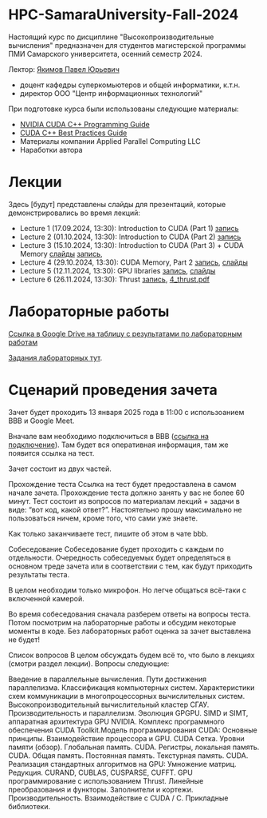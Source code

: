# HPC-SamaraUniversity-Fall-2024
Настоящий курс по дисциплине "Высокопроизводительные вычисления" предназначен для студентов магистерской программы ПМИ Самарского университета, осенний семестр 2024.

Лектор: [Якимов Павел Юрьевич](https://ssau.ru/staff/222993132-yakimov-pavel-yurevich) 
- доцент кафедры суперкомьютеров и общей информатики, к.т.н.
- директор ООО "Центр информационных технологий" 

При подготовке курса были использованы следующие материалы:
- [NVIDIA CUDA C++ Programming Guide](https://docs.nvidia.com/cuda/cuda-c-programming-guide/index.html)
- [CUDA C++ Best Practices Guide](https://docs.nvidia.com/cuda/cuda-c-best-practices-guide/index.html)
- Материалы компании Applied Parallel Computing LLC
- Наработки автора

# Лекции

Здесь [будут] представлены слайды для презентаций, которые демонстрировались во время лекций:
- Lecture 1 (17.09.2024, 13:30): Introduction to CUDA (Part 1) [запись](https://bbb.ssau.ru:8443/playback/presentation/2.3/5e87918ed2ea6a7000cee0106f2ee48053a3efcb-1726565207850)
- Lecture 2 (01.10.2024, 13:30): Introduction to CUDA (Part 2) [запись](https://bbb.ssau.ru:8443/playback/presentation/2.3/5e87918ed2ea6a7000cee0106f2ee48053a3efcb-1727774899290)
- Lecture 3 (15.10.2024, 13:30): Introduction to CUDA (Part 3) + CUDA Memory [слайды](https://github.com/user-attachments/files/17478713/1_en_Introduction.pdf)
[запись](https://bbb.ssau.ru:8443/playback/presentation/2.3/5e87918ed2ea6a7000cee0106f2ee48053a3efcb-1728984509922), 
- Lecture 4 (29.10.2024, 13:30): CUDA Memory, Part 2 [запись](https://bbb.ssau.ru:8443/playback/presentation/2.3/5e87918ed2ea6a7000cee0106f2ee48053a3efcb-1730193655398), [слайды](https://github.com/user-attachments/files/17713594/2_en_Memory.pdf)
- Lecture 5 (12.11.2024, 13:30): GPU libraries [запись](https://bbb.ssau.ru:8443/playback/presentation/2.3/5e87918ed2ea6a7000cee0106f2ee48053a3efcb-1731403673355), [слайды](https://github.com/user-attachments/files/17713602/3_libraries.pdf)
- Lecture 6 (26.11.2024, 13:30): Thrust [запись](https://bbb.ssau.ru:8443/playback/presentation/2.3/5e87918ed2ea6a7000cee0106f2ee48053a3efcb-1732613243856), [4_thrust.pdf](https://github.com/user-attachments/files/18388915/4_thrust.pdf)

# Лабораторные работы

[Ссылка в Google Drive на таблицу с результатами по лабораторным работам](https://docs.google.com/spreadsheets/d/1UPK6LZmWMhn86b5N76UAM5FdmBgmhh05rP_DREzAkVc/edit?usp=sharing)

[Задания лабораторных тут](https://drive.google.com/drive/folders/1u9rVHsSkzNE3DWfA2_4V9ayKGxMCMai-?usp=sharing).

# Сценарий проведения зачета
Зачет будет проходить 13 января 2025 года в 11:00 с использоанием BBB и Google Meet.

Вначале вам необходимо подключиться в BBB ([ссылка на подключение](https://bbb.ssau.ru/b/96r-mf3-or7-9x7)). Там будет вся оперативная информация, там же появится ссылка на тест.

Зачет состоит из двух частей.

Прохождение теста
Ссылка на тест будет предоставлена в самом начале зачета. Прохождение теста должно занять у вас не более 60 минут. Тест состоит из вопросов по материалам лекций + задачи в виде: “вот код, какой ответ?”. Настоятельно прошу максимально не пользоваться ничем, кроме того, что сами уже знаете.

Как только заканчиваете тест, пишите об этом в чате bbb.

Собеседование
Собеседование будет проходить с каждым по отдельности. Очередность собеседуемых будет определяться в основном треде зачета или в соответствии с тем, как будут приходить результаты теста.

В целом необходим только микрофон. Но легче общаться всё-таки с включенной камерой.

Во время собеседования сначала разберем ответы на вопросы теста. Потом посмотрим на лабораторные работы и обсудим некоторые моменты в коде. Без лабораторных работ оценка за зачет выставлена не будет!

Список вопросов
В целом обсуждать будем всё то, что было в лекциях (смотри раздел лекции). Вопросы следующие:

Введение в параллельные вычисления. Пути достижения параллелизма. Классификация компьютерных систем. Характеристики схем коммуникации в многопроцессорных вычислительных систем. Высокопроизводительный вычислительный кластер СГАУ.
Производительность и параллелизм. Эволюция GPGPU. SIMD и SIMT, аппаратная архитектура GPU NVIDIA. Комплекс программного обеспечения CUDA Toolkit.Модель программирования CUDA: Основные принципы. Взаимодействие процессора и GPU. CUDA Сетка.
Уровни памяти (обзор). Глобальная память.
CUDA. Регистры, локальная память.
CUDA. Общая память. Постоянная память. Текстурная память.
CUDA. Реализация стандартных алгоритмов на GPU: Умножение матриц. Редукция.
CURAND, CUBLAS, CUSPARSE, CUFFT.
GPU программирование с использованием Thrust. Линейные преобразования и функторы. Заполнители и кортежи. Производительность. Взаимодействие с CUDA / С. Прикладные библиотеки.

